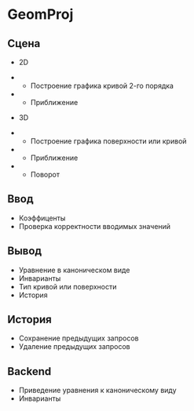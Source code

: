 # GeomProj


## Сцена

+ 2D
+ + Построение графика кривой 2-го порядка
+ + Приближение

+ 3D
+ + Построение графика поверхности или кривой
+ + Приближение 
+ + Поворот 

## Ввод

+ Коэффиценты 
+ Проверка корректности вводимых значений 

## Вывод

+ Уравнение в каноническом виде
+ Инварианты
+ Тип кривой или поверхности
+ История

## История

+ Сохранение предыдущих запросов
+ Удаление предыдущих запросов

## Backend

+ Приведение уравнения к каноническому виду
+ Инварианты
